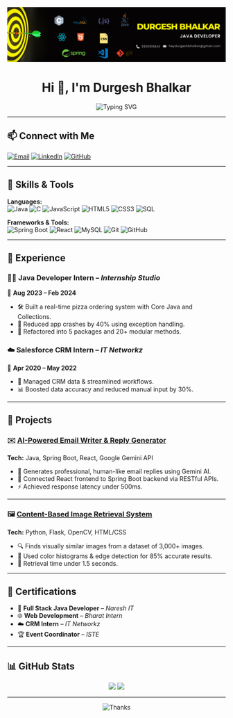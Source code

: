 
<div align="center"> <img src="Durgesh Banner.png"> </div>

### <h1 align="center">Hi 👋, I'm Durgesh Bhalkar</h1>


<p align="center">
  <img src="https://readme-typing-svg.demolab.com?font=Fira+Code&duration=2000&pause=1000&color=F75C7E&center=true&vCenter=true&width=435&lines=Java+Developer+%F0%9F%92%BB;Full+Stack+Developer+%F0%9F%92%AA;Software+Engineer+%F0%9F%96%A5%EF%B8%8F" alt="Typing SVG" />
</p>




---

## 📫 Connect with Me
[![Email](https://img.shields.io/badge/Gmail-heydurgeshbhalkar@gmail.com-red?style=flat-square&logo=gmail)](mailto:heydurgeshbhalkar@gmail.com)
[![LinkedIn](https://img.shields.io/badge/-LinkedIn-blue?style=flat-square&logo=linkedin&link=https://linkedin.com/in/durgesh-bhalkar7)](https://linkedin.com/in/durgesh-bhalkar7)
[![GitHub](https://img.shields.io/badge/GitHub-durgeshbhalkar-181717?style=flat-square&logo=github)](https://github.com/durgeshbhalkar)

---


## 🧠 Skills & Tools

**Languages:**  
![Java](https://img.shields.io/badge/Java-ED8B00?style=flat&logo=java&logoColor=white)
![C](https://img.shields.io/badge/C-00599C?style=flat&logo=c&logoColor=white)
![JavaScript](https://img.shields.io/badge/JavaScript-F7DF1E?style=flat&logo=javascript&logoColor=black)
![HTML5](https://img.shields.io/badge/HTML5-E34F26?style=flat&logo=html5&logoColor=white)
![CSS3](https://img.shields.io/badge/CSS3-1572B6?style=flat&logo=css3&logoColor=white)
![SQL](https://img.shields.io/badge/SQL-336791?style=flat&logo=postgresql&logoColor=white)

**Frameworks & Tools:**  
![Spring Boot](https://img.shields.io/badge/SpringBoot-6DB33F?style=flat&logo=spring-boot&logoColor=white)
![React](https://img.shields.io/badge/React-20232A?style=flat&logo=react&logoColor=61DAFB)
![MySQL](https://img.shields.io/badge/MySQL-005C84?style=flat&logo=mysql&logoColor=white)
![Git](https://img.shields.io/badge/Git-F05032?style=flat&logo=git&logoColor=white)
![GitHub](https://img.shields.io/badge/GitHub-181717?style=flat&logo=github)

---

## 💼 Experience

### 👨‍💻 Java Developer Intern – *Internship Studio*  
📅 **Aug 2023 – Feb 2024**

- 🛠 Built a real-time pizza ordering system with Core Java and Collections.
- 🧪 Reduced app crashes by 40% using exception handling.
- 🔄 Refactored into 5 packages and 20+ modular methods.

### ☁️ Salesforce CRM Intern – *IT Networkz*  
📅 **Apr 2020 – May 2022**

- 🔧 Managed CRM data & streamlined workflows.
- 📊 Boosted data accuracy and reduced manual input by 30%.

---

## 🚀 Projects

### ✉️ [AI-Powered Email Writer & Reply Generator](https://github.com/durgeshbhalkar/Email-reply-genrator)
**Tech:** Java, Spring Boot, React, Google Gemini API  
- 🤖 Generates professional, human-like email replies using Gemini AI.
- 🔗 Connected React frontend to Spring Boot backend via RESTful APIs.
- ⚡ Achieved response latency under 500ms.

---

### 🖼 [Content-Based Image Retrieval System](https://github.com/durgeshbhalkar/Content-Based-Image-Retriveal)
**Tech:** Python, Flask, OpenCV, HTML/CSS  
- 🔍 Finds visually similar images from a dataset of 3,000+ images.
- 🧠 Used color histograms & edge detection for 85% accurate results.
- 🚀 Retrieval time under 1.5 seconds.

---

## 📜 Certifications

- 🧠 **Full Stack Java Developer** – *Naresh IT*  
- 🌐 **Web Development** – *Bharat Intern*  
- ☁️ **CRM Intern** – *IT Networkz*  
- 🏆 **Event Coordinator** – *ISTE*

---

## 📊 GitHub Stats

<p align="center">
  <img src="https://github-readme-stats.vercel.app/api?username=durgeshbhalkar&show_icons=true&theme=tokyonight" height="160"/>
  <img src="https://github-readme-stats.vercel.app/api/top-langs/?username=durgeshbhalkar&layout=compact&theme=tokyonight" height="160"/>
</p>


---

<p align="center">
  <img src="https://readme-typing-svg.demolab.com?font=Fira+Code&weight=500&size=25&duration=3000&pause=500&color=38BDF8&center=true&vCenter=true&width=700&lines=Thanks+for+visiting+my+profile!+%F0%9F%A4%97;Feel+free+to+connect+or+collaborate!" alt="Thanks"/>
</p>







<!--
**durgeshbhalkar/durgeshbhalkar** is a ✨ _special_ ✨ repository because its `README.md` (this file) appears on your GitHub profile.

Here are some ideas to get you started:

- 🔭 I’m currently working on ...
- 🌱 I’m currently learning ...
- 👯 I’m looking to collaborate on ...
- 🤔 I’m looking for help with ...
- 💬 Ask me about ...
- 📫 How to reach me: ...
- 😄 Pronouns: ...
- ⚡ Fun fact: ...
-->
